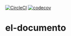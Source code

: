 [![CircleCI](https://circleci.com/gh/oyinda-subair/el-documento.svg?style=svg)](https://circleci.com/gh/oyinda-subair/el-documento)
[![codecov](https://codecov.io/gh/oyinda-subair/el-documento/branch/develop/graph/badge.svg)](https://codecov.io/gh/oyinda-subair/el-documento)
# el-documento